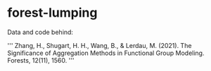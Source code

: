 # forest-lumping


Data and code behind:

'''
Zhang, H., Shugart, H. H., Wang, B., & Lerdau, M. (2021). The Significance of Aggregation Methods in Functional Group Modeling. Forests, 12(11), 1560.
'''
